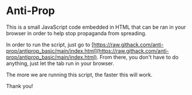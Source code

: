 # Anti-Prop

This is a small JavaScript code embedded in HTML that can be ran in your browser in order to help stop propaganda from spreading.

In order to run the script, just go to [https://raw.githack.com/anti-prop/antiprop_basic/main/index.html](https://raw.githack.com/anti-prop/antiprop_basic/main/index.html). From there, you don't have to do anything, just let the tab run in your browser.

The more we are running this script, the faster this will work.

Thank you!
